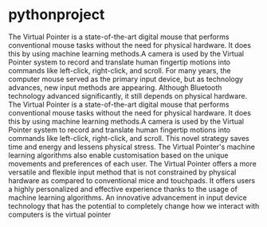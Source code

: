 # pythonproject
The Virtual Pointer is a state-of-the-art digital mouse that performs conventional mouse tasks without the need for physical hardware. It does this by using machine learning methods.A camera is used by the Virtual Pointer system to record and translate human fingertip motions into commands like left-click, right-click, and scroll.
For many years, the computer mouse served as
the primary input device, but as technology advances, new
input methods are appearing. Although Bluetooth technology
advanced significantly, it still depends on physical hardware.
The Virtual Pointer is a state-of-the-art digital mouse that
performs conventional mouse tasks without the need for
physical hardware. It does this by using machine learning
methods.A camera is used by the Virtual Pointer system to
record and translate human fingertip motions into commands
like left-click, right-click, and scroll. This novel strategy saves
time and energy and lessens physical stress. The Virtual
Pointer's machine learning algorithms also enable
customisation based on the unique movements and preferences
of each user. The Virtual Pointer offers a more versatile and
flexible input method that is not constrained by physical
hardware as compared to conventional mice and touchpads. It
offers users a highly personalized and effective experience
thanks to the usage of machine learning algorithms. An
innovative advancement in input device technology that has
the potential to completely change how we interact with
computers is the virtual pointer
